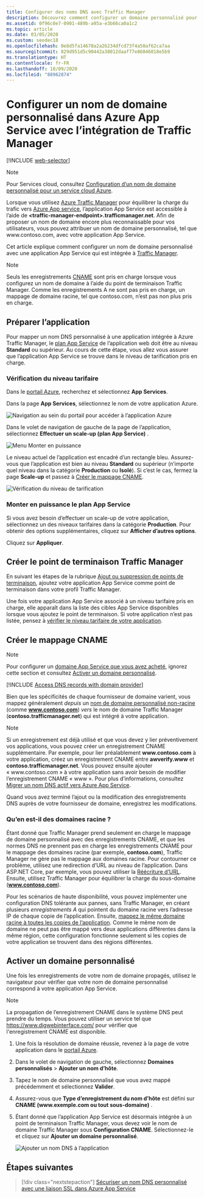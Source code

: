 ```yaml
---
title: Configurer des noms DNS avec Traffic Manager
description: Découvrez comment configurer un domaine personnalisé pour une application Azure App Service qui s’intègre à Traffic Manager pour l’équilibrage de charge.
ms.assetid: 0f96c0e7-0901-489b-a95a-e3b66ca0a1c2
ms.topic: article
ms.date: 03/05/2020
ms.custom: seodec18
ms.openlocfilehash: 0e8d5fa14678a2a26234dfcd73f4a50af62ca7aa
ms.sourcegitcommit: 829d951d5c90442a38012daaf77e86046018e5b9
ms.translationtype: HT
ms.contentlocale: fr-FR
ms.lasthandoff: 10/09/2020
ms.locfileid: "88962874"
---
```

# <a name="configure-a-custom-domain-name-in-azure-app-service-with-traffic-manager-integration"></a>Configurer un nom de domaine personnalisé dans Azure App Service avec l’intégration de Traffic Manager

[!INCLUDE [web-selector](../../includes/websites-custom-domain-selector.md)]

> [!NOTE]
> Pour Services cloud, consultez [Configuration d’un nom de domaine personnalisé pour un service cloud Azure](../cloud-services/cloud-services-custom-domain-name-portal.md).

Lorsque vous utilisez [Azure Traffic Manager](../traffic-manager/index.yml) pour équilibrer la charge du trafic vers [Azure App service](overview.md), l’application App Service est accessible à l’aide de **\<traffic-manager-endpoint>.trafficmanager.net**. Afin de proposer un nom de domaine encore plus reconnaissable pour vos utilisateurs, vous pouvez attribuer un nom de domaine personnalisé, tel que www\.contoso.com, avec votre application App Service.

Cet article explique comment configurer un nom de domaine personnalisé avec une application App Service qui est intégrée à [Traffic Manager](../traffic-manager/traffic-manager-overview.md).

> [!NOTE]
> Seuls les enregistrements [CNAME](https://en.wikipedia.org/wiki/CNAME_record) sont pris en charge lorsque vous configurez un nom de domaine à l’aide du point de terminaison Traffic Manager. Comme les enregistrements A ne sont pas pris en charge, un mappage de domaine racine, tel que contoso.com, n’est pas non plus pris en charge.
> 

## <a name="prepare-the-app"></a>Préparer l’application

Pour mapper un nom DNS personnalisé à une application intégrée à Azure Traffic Manager, le [plan App Service](https://azure.microsoft.com/pricing/details/app-service/) de l’application web doit être au niveau **Standard** ou supérieur. Au cours de cette étape, vous allez vous assurer que l’application App Service se trouve dans le niveau de tarification pris en charge.

### <a name="check-the-pricing-tier"></a>Vérification du niveau tarifaire

Dans le [portail Azure](https://portal.azure.com), recherchez et sélectionnez **App Services**.

Dans la page **App Services**, sélectionnez le nom de votre application Azure.

![Navigation au sein du portail pour accéder à l’application Azure](./media/app-service-web-tutorial-custom-domain/select-app.png)

Dans le volet de navigation de gauche de la page de l’application, sélectionnez **Effectuer un scale-up (plan App Service)** .

![Menu Monter en puissance](./media/app-service-web-tutorial-custom-domain/scale-up-menu.png)

Le niveau actuel de l’application est encadré d’un rectangle bleu. Assurez-vous que l’application est bien au niveau **Standard** ou supérieur (n’importe quel niveau dans la catégorie **Production** ou **Isolé**). Si c’est le cas, fermez la page **Scale-up** et passez à [Créer le mappage CNAME](#create-the-cname-mapping).

![Vérification du niveau de tarification](./media/app-service-web-tutorial-custom-domain/check-pricing-tier.png)

### <a name="scale-up-the-app-service-plan"></a>Monter en puissance le plan App Service

Si vous avez besoin d’effectuer un scale-up de votre application, sélectionnez un des niveaux tarifaires dans la catégorie **Production**. Pour obtenir des options supplémentaires, cliquez sur **Afficher d’autres options**.

Cliquez sur **Appliquer**.

## <a name="create-traffic-manager-endpoint"></a>Créer le point de terminaison Traffic Manager

En suivant les étapes de la rubrique [Ajout ou suppression de points de terminaison](../traffic-manager/traffic-manager-manage-endpoints.md), ajoutez votre application App Service comme point de terminaison dans votre profil Traffic Manager.

Une fois votre application App Service associé à un niveau tarifaire pris en charge, elle apparaît dans la liste des cibles App Service disponibles lorsque vous ajoutez le point de terminaison. Si votre application n’est pas listée, pensez à [vérifier le niveau tarifaire de votre application](#prepare-the-app).

## <a name="create-the-cname-mapping"></a>Créer le mappage CNAME
> [!NOTE]
> Pour configurer un [domaine App Service que vous avez acheté](manage-custom-dns-buy-domain.md), ignorez cette section et consultez [Activer un domaine personnalisé](#enable-custom-domain).
> 

[!INCLUDE [Access DNS records with domain provider](../../includes/app-service-web-access-dns-records-no-h.md)]

Bien que les spécificités de chaque fournisseur de domaine varient, vous mappez généralement *depuis* un [nom de domaine personnalisé non-racine](#what-about-root-domains) (comme **www.contoso.com**) *vers* le nom de domaine Traffic Manager (**contoso.trafficmanager.net**) qui est intégré à votre application. 

> [!NOTE]
> Si un enregistrement est déjà utilisé et que vous devez y lier préventivement vos applications, vous pouvez créer un enregistrement CNAME supplémentaire. Par exemple, pour lier préalablement **www\.contoso.com** à votre application, créez un enregistrement CNAME entre **awverify.www** et **contoso.trafficmanager.net**. Vous pouvez ensuite ajouter « www\.contoso.com » à votre application sans avoir besoin de modifier l’enregistrement CNAME « www ». Pour plus d’informations, consultez [Migrer un nom DNS actif vers Azure App Service](manage-custom-dns-migrate-domain.md).

Quand vous avez terminé l’ajout ou la modification des enregistrements DNS auprès de votre fournisseur de domaine, enregistrez les modifications.

### <a name="what-about-root-domains"></a>Qu’en est-il des domaines racine ?

Étant donné que Traffic Manager prend seulement en charge le mappage de domaine personnalisé avec des enregistrements CNAME, et que les normes DNS ne prennent pas en charge les enregistrements CNAME pour le mappage des domaines racine (par exemple, **contoso.com**), Traffic Manager ne gère pas le mappage aux domaines racine. Pour contourner ce problème, utilisez une redirection d’URL au niveau de l’application. Dans ASP.NET Core, par exemple, vous pouvez utiliser la [Réécriture d’URL](/aspnet/core/fundamentals/url-rewriting). Ensuite, utilisez Traffic Manager pour équilibrer la charge du sous-domaine (**www.contoso.com**).

Pour les scénarios de haute disponibilité, vous pouvez implémenter une configuration DNS tolérante aux pannes, sans Traffic Manager, en créant plusieurs *enregistrements A* qui pointent du domaine racine vers l’adresse IP de chaque copie de l’application. Ensuite, [mappez le même domaine racine à toutes les copies de l’application](app-service-web-tutorial-custom-domain.md#map-an-a-record). Comme le même nom de domaine ne peut pas être mappé vers deux applications différentes dans la même région, cette configuration fonctionne seulement si les copies de votre application se trouvent dans des régions différentes.

## <a name="enable-custom-domain"></a>Activer un domaine personnalisé
Une fois les enregistrements de votre nom de domaine propagés, utilisez le navigateur pour vérifier que votre nom de domaine personnalisé correspond à votre application App Service.

> [!NOTE]
> La propagation de l’enregistrement CNAME dans le système DNS peut prendre du temps. Vous pouvez utiliser un service tel que <a href="https://www.digwebinterface.com/">https://www.digwebinterface.com/</a> pour vérifier que l'enregistrement CNAME est disponible.
> 
> 

1. Une fois la résolution de domaine réussie, revenez à la page de votre application dans le [portail Azure](https://portal.azure.com).
2. Dans le volet de navigation de gauche, sélectionnez **Domaines personnalisés** > **Ajouter un nom d’hôte**.
4. Tapez le nom de domaine personnalisé que vous avez mappé précédemment et sélectionnez **Valider**.
5. Assurez-vous que **Type d’enregistrement du nom d’hôte** est défini sur **CNAME (www\.exemple.com ou tout sous-domaine)** .

6. Étant donné que l’application App Service est désormais intégrée à un point de terminaison Traffic Manager, vous devez voir le nom de domaine Traffic Manager sous **Configuration CNAME**. Sélectionnez-le et cliquez sur **Ajouter un domaine personnalisé**.

    ![Ajouter un nom DNS à l’application](./media/configure-domain-traffic-manager/enable-traffic-manager-domain.png)

## <a name="next-steps"></a>Étapes suivantes

> [!div class="nextstepaction"]
> [Sécuriser un nom DNS personnalisé avec une liaison SSL dans Azure App Service](configure-ssl-bindings.md)